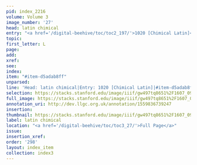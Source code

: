 ```yaml
---
pid: index_2216
volume: Volume 3
image_number: '27'
head: latin chimical
entry: "<a href='/digital-beehive/toc/toc2_197/'>1020 [Chimical Latin]</a>"
topic: 
first_letter: L
page: 
add: 
xref: 
see: 
index: 
item: "#item-d5adab8ff"
unparsed: 
line: 'Head: latin chimical|Entry: 1020 [Chimical Latin]|#item-d5adab8ff'
selection: https://stacks.stanford.edu/image/iiif/gw497tq8651%2F1607_0970/1503,2916,548,124/full/0/default.jpg
full_image: https://stacks.stanford.edu/image/iiif/gw497tq8651%2F1607_0970/full/full/0/default.jpg
annotation_uri: http://dev.llgc.org.uk/annotation/1559836739247
insertion: 
thumbnail: https://stacks.stanford.edu/image/iiif/gw497tq8651%2F1607_0970/1503,2916,548,124/150,/0/default.jpg
label: latin chimical
location: "<a href='/digital-beehive/toc/toc3_27/'>Full Page</a>"
issue: 
insertion_xref: 
order: '298'
layout: index_item
collection: index3
---
```

